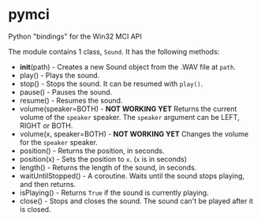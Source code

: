 # pymci
Python "bindings" for the Win32 MCI API

The module contains 1 class, `Sound`.
It has the following methods:
* __init__(path) - Creates a new Sound object from the .WAV file at `path`.
* play() - Plays the sound.
* stop() - Stops the sound. It can be resumed with `play()`.
* pause() - Pauses the sound.
* resume() - Resumes the sound.
* volume(speaker=BOTH) - **NOT WORKING YET** Returns the current volume of the `speaker` speaker. The `speaker` argument can be LEFT, RIGHT or BOTH.
* volume(x, speaker=BOTH) - **NOT WORKING YET** Changes the volume for the `speaker` speaker.
* position() - Returns the position, in seconds.
* position(x) - Sets the position to `x`. (`x` is in seconds)
* length() - Returns the length of the sound, in seconds.
* waitUntilStopped() - A coroutine. Waits until the sound stops playing, and then returns.
* isPlaying() - Returns `True` if the sound is currently playing.
* close() - Stops and closes the sound. The sound can't be played after it is closed.
